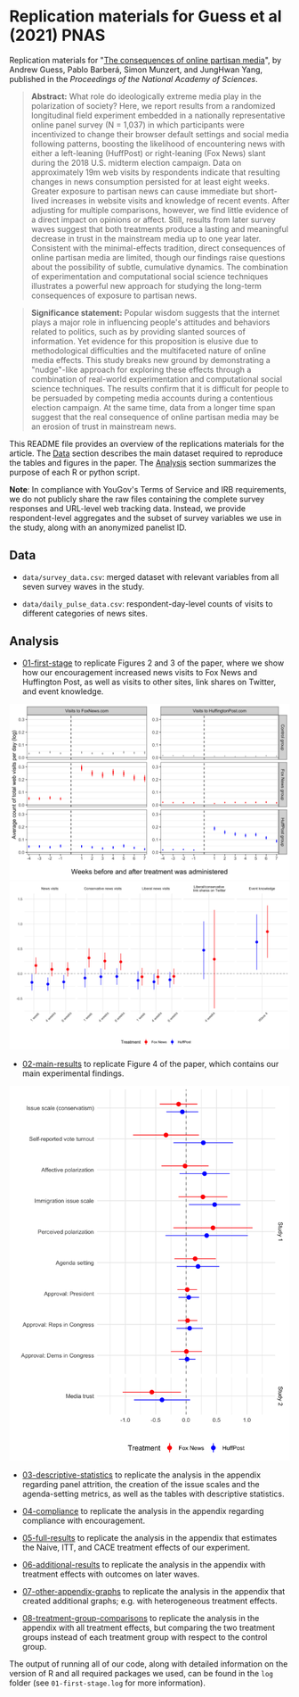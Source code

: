 # Replication materials for Guess et al (2021) PNAS

Replication materials for "[The consequences of online partisan media](https://www.pnas.org/content/118/14/e2013464118)", by Andrew Guess, Pablo Barberá, Simon Munzert, and JungHwan Yang, published in the _Proceedings of the National Academy of Sciences_.

> __Abstract:__
> What role do ideologically extreme media play in the polarization of society? Here, we report results from a randomized longitudinal field experiment embedded in a nationally representative online panel survey (N = 1,037) in which participants were incentivized to change their browser default settings and social media following patterns, boosting the likelihood of encountering news with either a left-leaning (HuffPost) or right-leaning (Fox News) slant during the 2018 U.S. midterm election campaign. Data on approximately 19m web visits by respondents indicate that resulting changes in news consumption persisted for at least eight weeks. Greater exposure to partisan news can cause immediate but short-lived increases in website visits and knowledge of recent events. After adjusting for multiple comparisons, however, we find little evidence of a direct impact on opinions or affect. Still, results from later survey waves suggest that both treatments produce a lasting and meaningful decrease in trust in the mainstream media up to one year later. Consistent with the minimal-effects tradition, direct consequences of online partisan media are limited, though our findings raise questions about the possibility of subtle, cumulative dynamics.  The combination of experimentation and computational social science techniques illustrates a powerful new approach for studying the long-term consequences of exposure to partisan news.

> __Significance statement:__
> Popular wisdom suggests that the internet plays a major role in influencing people's attitudes and behaviors related to politics, such as by providing slanted sources of information. Yet evidence for this proposition is elusive due to methodological difficulties and the multifaceted nature of online media effects. This study breaks new ground by demonstrating a "nudge"-like approach for exploring these effects through a combination of real-world experimentation and computational social science techniques. The results confirm that it is difficult for people to be persuaded by competing media accounts during a contentious election campaign. At the same time, data from a longer time span suggest that the real consequence of online partisan media may be an erosion of trust in mainstream news.

This README file provides an overview of the replications materials for the article. The [Data](https://github.com/NetDem-USC/homepage_experiment#data) section describes the main dataset required to reproduce the tables and figures in the paper. The [Analysis](https://github.com/NetDem-USC/homepage_experiment#code) section summarizes the purpose of each R or python script.

__Note__: In compliance with YouGov's Terms of Service and IRB requirements, we do not publicly share the raw files containing the complete survey responses and URL-level web tracking data. Instead, we provide respondent-level aggregates and the subset of survey variables we use in the study, along with an anonymized panelist ID.

## Data
  - `data/survey_data.csv`: merged dataset with relevant variables from all seven survey waves in the study.
      
 - `data/daily_pulse_data.csv`: respondent-day-level counts of visits to different categories of news sites.
 
## Analysis
  - [01-first-stage](https://github.com/NetDem-USC/homepage_experiment/blob/master/code/01-first-stage.R) to replicate Figures 2 and 3 of the paper, where we show how our encouragement increased news visits to Fox News and Huffington Post, as well as visits to other sites, link shares on Twitter, and event knowledge.

<img src = "https://github.com/NetDem-USC/homepage-experiment/raw/main/graphs/main-fig2.png">
<img src = "https://github.com/NetDem-USC/homepage-experiment/raw/main/graphs/main-fig3.png">


  - [02-main-results](https://github.com/NetDem-USC/homepage_experiment/blob/master/code/02-main-results) to replicate Figure 4 of the paper, which contains our main experimental findings.

<img src = "https://github.com/NetDem-USC/homepage-experiment/raw/main/graphs/main-fig4.png">

  - [03-descriptive-statistics](https://github.com/NetDem-USC/homepage_experiment/blob/master/code/03-descriptive-statistics) to replicate the analysis in the appendix regarding panel attrition, the creation of the issue scales and the agenda-setting metrics, as well as the tables with descriptive statistics.

  - [04-compliance](https://github.com/NetDem-USC/homepage_experiment/blob/master/code/04-compliance) to replicate the analysis in the appendix regarding compliance with encouragement.

  - [05-full-results](https://github.com/NetDem-USC/homepage_experiment/blob/master/code/05-full-results) to replicate the analysis in the appendix that estimates the Naive, ITT, and CACE treatment effects of our experiment.

  - [06-additional-results](https://github.com/NetDem-USC/homepage_experiment/blob/master/code/06-additional-results) to replicate the analysis in the appendix with treatment effects with outcomes on later waves.

  - [07-other-appendix-graphs](https://github.com/NetDem-USC/homepage_experiment/blob/master/code/07-other-appendix-graphs) to replicate the analysis in the appendix that created additional graphs; e.g. with heterogeneous treatment effects.

  - [08-treatment-group-comparisons](https://github.com/NetDem-USC/homepage_experiment/blob/master/code/08-treatment-group-comparisons) to replicate the analysis in the appendix with all treatment effects, but comparing the two treatment groups instead of each treatment group with respect to the control group.

 The output of running all of our code, along with detailed information on the version of R and all required packages we used, can be found in the `log` folder (see `01-first-stage.log` for more information).
